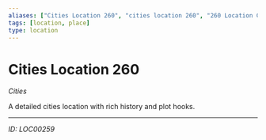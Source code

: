 ```yaml
---
aliases: ["Cities Location 260", "cities location 260", "260 Location Cities"]
tags: [location, place]
type: location
---
```


# Cities Location 260

*Cities*

A detailed cities location with rich history and plot hooks.

---
*ID: LOC00259*